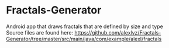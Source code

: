 # Fractals-Generator
Android app that draws fractals that are defined by size and type
<br>Source files are found here: https://github.com/alexlvz/Fractals-Generator/tree/master/src/main/java/com/example/alexl/fractals
